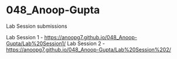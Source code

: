 # 048_Anoop-Gupta
Lab Session submissions 

Lab Session 1 - https://anoopg7.github.io/048_Anoop-Gupta/Lab%20Session1/
Lab Session 2 - https://anoopg7.github.io/048_Anoop-Gupta/Lab%20Session%202/
